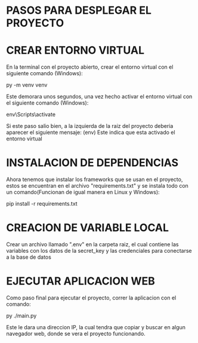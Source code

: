 # PASOS PARA DESPLEGAR EL PROYECTO

# CREAR ENTORNO VIRTUAL

En la terminal con el proyecto abierto, crear el entorno virtual con el siguiente comando (Windows):

py -m venv venv

Este demorara unos segundos, una vez hecho activar el entorno virtual con el siguiente comando (Windows):

env\Scripts\activate

Si este paso salio bien, a la izquierda de la raiz del proyecto deberia aparecer el siguiente mensaje: (env)
Este indica que esta activado el entorno virtual

# INSTALACION DE DEPENDENCIAS

Ahora tenemos que instalar los frameworks que se usan en el proyecto, estos se encuentran en el archivo "requirements.txt" y se instala todo con un comando(Funcionan de igual manera en Linux y Windows):

pip install -r requirements.txt

# CREACION DE VARIABLE LOCAL

Crear un archivo llamado ".env" en la carpeta raiz, el cual contiene las variables con los datos de la secret_key y las credenciales para conectarse a la base de datos 

# EJECUTAR APLICACION WEB

Como paso final para ejecutar el proyecto, correr la aplicacion con el comando:

py ./main.py

Este le dara una direccion IP, la cual tendra que copiar y buscar en algun navegador web, donde se vera el proyecto funcionando.